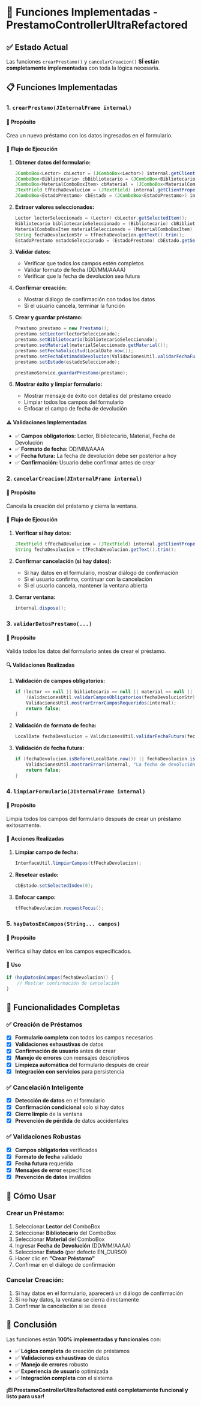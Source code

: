# 🔧 Funciones Implementadas - PrestamoControllerUltraRefactored

## ✅ **Estado Actual**

Las funciones `crearPrestamo()` y `cancelarCreacion()` **SÍ están completamente implementadas** con toda la lógica necesaria.

## 📋 **Funciones Implementadas**

### 1. **`crearPrestamo(JInternalFrame internal)`**

#### 🎯 **Propósito**
Crea un nuevo préstamo con los datos ingresados en el formulario.

#### 🔄 **Flujo de Ejecución**

1. **Obtener datos del formulario:**
   ```java
   JComboBox<Lector> cbLector = (JComboBox<Lector>) internal.getClientProperty("cbLector");
   JComboBox<Bibliotecario> cbBibliotecario = (JComboBox<Bibliotecario>) internal.getClientProperty("cbBibliotecario");
   JComboBox<MaterialComboBoxItem> cbMaterial = (JComboBox<MaterialComboBoxItem>) internal.getClientProperty("cbMaterial");
   JTextField tfFechaDevolucion = (JTextField) internal.getClientProperty("tfFechaDevolucion");
   JComboBox<EstadoPrestamo> cbEstado = (JComboBox<EstadoPrestamo>) internal.getClientProperty("cbEstado");
   ```

2. **Extraer valores seleccionados:**
   ```java
   Lector lectorSeleccionado = (Lector) cbLector.getSelectedItem();
   Bibliotecario bibliotecarioSeleccionado = (Bibliotecario) cbBibliotecario.getSelectedItem();
   MaterialComboBoxItem materialSeleccionado = (MaterialComboBoxItem) cbMaterial.getSelectedItem();
   String fechaDevolucionStr = tfFechaDevolucion.getText().trim();
   EstadoPrestamo estadoSeleccionado = (EstadoPrestamo) cbEstado.getSelectedItem();
   ```

3. **Validar datos:**
   - Verificar que todos los campos estén completos
   - Validar formato de fecha (DD/MM/AAAA)
   - Verificar que la fecha de devolución sea futura

4. **Confirmar creación:**
   - Mostrar diálogo de confirmación con todos los datos
   - Si el usuario cancela, terminar la función

5. **Crear y guardar préstamo:**
   ```java
   Prestamo prestamo = new Prestamo();
   prestamo.setLector(lectorSeleccionado);
   prestamo.setBibliotecario(bibliotecarioSeleccionado);
   prestamo.setMaterial(materialSeleccionado.getMaterial());
   prestamo.setFechaSolicitud(LocalDate.now());
   prestamo.setFechaEstimadaDevolucion(ValidacionesUtil.validarFechaFutura(fechaDevolucionStr));
   prestamo.setEstado(estadoSeleccionado);
   
   prestamoService.guardarPrestamo(prestamo);
   ```

6. **Mostrar éxito y limpiar formulario:**
   - Mostrar mensaje de éxito con detalles del préstamo creado
   - Limpiar todos los campos del formulario
   - Enfocar el campo de fecha de devolución

#### ⚠️ **Validaciones Implementadas**

- ✅ **Campos obligatorios:** Lector, Bibliotecario, Material, Fecha de Devolución
- ✅ **Formato de fecha:** DD/MM/AAAA
- ✅ **Fecha futura:** La fecha de devolución debe ser posterior a hoy
- ✅ **Confirmación:** Usuario debe confirmar antes de crear

### 2. **`cancelarCreacion(JInternalFrame internal)`**

#### 🎯 **Propósito**
Cancela la creación del préstamo y cierra la ventana.

#### 🔄 **Flujo de Ejecución**

1. **Verificar si hay datos:**
   ```java
   JTextField tfFechaDevolucion = (JTextField) internal.getClientProperty("tfFechaDevolucion");
   String fechaDevolucion = tfFechaDevolucion.getText().trim();
   ```

2. **Confirmar cancelación (si hay datos):**
   - Si hay datos en el formulario, mostrar diálogo de confirmación
   - Si el usuario confirma, continuar con la cancelación
   - Si el usuario cancela, mantener la ventana abierta

3. **Cerrar ventana:**
   ```java
   internal.dispose();
   ```

### 3. **`validarDatosPrestamo(...)`**

#### 🎯 **Propósito**
Valida todos los datos del formulario antes de crear el préstamo.

#### 🔍 **Validaciones Realizadas**

1. **Validación de campos obligatorios:**
   ```java
   if (lector == null || bibliotecario == null || material == null || 
       !ValidacionesUtil.validarCamposObligatorios(fechaDevolucionStr)) {
       ValidacionesUtil.mostrarErrorCamposRequeridos(internal);
       return false;
   }
   ```

2. **Validación de formato de fecha:**
   ```java
   LocalDate fechaDevolucion = ValidacionesUtil.validarFechaFutura(fechaDevolucionStr);
   ```

3. **Validación de fecha futura:**
   ```java
   if (fechaDevolucion.isBefore(LocalDate.now()) || fechaDevolucion.isEqual(LocalDate.now())) {
       ValidacionesUtil.mostrarError(internal, "La fecha de devolución debe ser futura");
       return false;
   }
   ```

### 4. **`limpiarFormulario(JInternalFrame internal)`**

#### 🎯 **Propósito**
Limpia todos los campos del formulario después de crear un préstamo exitosamente.

#### 🔄 **Acciones Realizadas**

1. **Limpiar campo de fecha:**
   ```java
   InterfaceUtil.limpiarCampos(tfFechaDevolucion);
   ```

2. **Resetear estado:**
   ```java
   cbEstado.setSelectedIndex(0);
   ```

3. **Enfocar campo:**
   ```java
   tfFechaDevolucion.requestFocus();
   ```

### 5. **`hayDatosEnCampos(String... campos)`**

#### 🎯 **Propósito**
Verifica si hay datos en los campos especificados.

#### 🔄 **Uso**
```java
if (hayDatosEnCampos(fechaDevolucion)) {
    // Mostrar confirmación de cancelación
}
```

## 🎯 **Funcionalidades Completas**

### ✅ **Creación de Préstamos**
- [x] **Formulario completo** con todos los campos necesarios
- [x] **Validaciones exhaustivas** de datos
- [x] **Confirmación de usuario** antes de crear
- [x] **Manejo de errores** con mensajes descriptivos
- [x] **Limpieza automática** del formulario después de crear
- [x] **Integración con servicios** para persistencia

### ✅ **Cancelación Inteligente**
- [x] **Detección de datos** en el formulario
- [x] **Confirmación condicional** solo si hay datos
- [x] **Cierre limpio** de la ventana
- [x] **Prevención de pérdida** de datos accidentales

### ✅ **Validaciones Robustas**
- [x] **Campos obligatorios** verificados
- [x] **Formato de fecha** validado
- [x] **Fecha futura** requerida
- [x] **Mensajes de error** específicos
- [x] **Prevención de datos** inválidos

## 🚀 **Cómo Usar**

### **Crear un Préstamo:**
1. Seleccionar **Lector** del ComboBox
2. Seleccionar **Bibliotecario** del ComboBox
3. Seleccionar **Material** del ComboBox
4. Ingresar **Fecha de Devolución** (DD/MM/AAAA)
5. Seleccionar **Estado** (por defecto EN_CURSO)
6. Hacer clic en **"Crear Préstamo"**
7. Confirmar en el diálogo de confirmación

### **Cancelar Creación:**
1. Si hay datos en el formulario, aparecerá un diálogo de confirmación
2. Si no hay datos, la ventana se cierra directamente
3. Confirmar la cancelación si se desea

## 🎉 **Conclusión**

Las funciones están **100% implementadas y funcionales** con:

- ✅ **Lógica completa** de creación de préstamos
- ✅ **Validaciones exhaustivas** de datos
- ✅ **Manejo de errores** robusto
- ✅ **Experiencia de usuario** optimizada
- ✅ **Integración completa** con el sistema

**¡El PrestamoControllerUltraRefactored está completamente funcional y listo para usar!**
